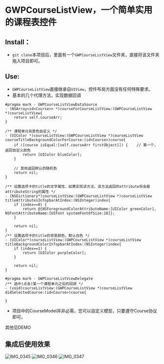 # GWPCourseListView，一个简单实用的课程表控件

## Install：
- ```git clone```本项目后，里面有一个`GWPCourseListView`文件夹，直接将该文件夹拖入项目即可。

## Use:
- `GWPCourseListView`直接继承自`UIView`，控件布局方面没有任何特殊要求。
- 基本的几个代理方法，实现数据回调

```
#pragma mark - GWPCourseListViewDataSource
- (NSArray<id<Course>> *)courseForCourseListView:(GWPCourseListView *)courseListView{
    return self.courseArr;
}

/** 课程单元背景色自定义 */
- (UIColor *)courseListView:(GWPCourseListView *)courseListView courseTitleBackgroundColorForCourse:(id<Course>)course{
    if ([course isEqual:[self.courseArr firstObject]]) {    // 第一个，返回自定义颜色
        return [UIColor blueColor];
    }
    
    // 其他返回默认的随机色
    return nil;
}

/** 设置选项卡的title的文字属性，如果实现该方法，该方法返回的attribute将会是attributeString的属性 */
- (NSDictionary*)courseListView:(GWPCourseListView *)courseListView titleAttributesInTopbarAtIndex:(NSInteger)index{
    if (index==0) {
        return @{NSForegroundColorAttributeName:[UIColor greenColor], NSFontAttributeName:[UIFont systemFontOfSize:18]};
    }
    
    return nil;
}
/** 设置选项卡的title的背景颜色，默认白色 */
- (UIColor*)courseListView:(GWPCourseListView *)courseListView titleBackgroundColorInTopbarAtIndex:(NSInteger)index{
    if (index==1) {
        return [UIColor purpleColor];
    }
    
    return nil;
}

#pragma mark - GWPCourseListViewDelegate
/** 选中(点击)某一个课程单元之后的回调 */
- (void)courseListView:(GWPCourseListView *)courseListView didSelectedCourse:(id<Course>)course{
    
}
```
- 项目中的CourseModel并非必需，您可以自定义模型，只要遵守Course协议即可。

其他见DEMO

## 集成后使用效果
![IMG_0345](https://o90qqsid7.qnssl.com/IMG_0345.png)
![IMG_0346](https://o90qqsid7.qnssl.com/IMG_0346.png)
![IMG_0347](https://o90qqsid7.qnssl.com/IMG_0347.png)


